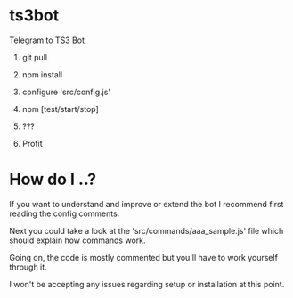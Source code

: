 # ts3bot
Telegram to TS3 Bot

1.   git pull

2.   npm install

3.   configure 'src/config.js'

4.   npm [test/start/stop]

5.  ???

7.  Profit


# How do I ..?

If you want to understand and improve or extend the bot I recommend first reading the config comments.

Next you could take a look at the 'src/commands/aaa_sample.js' file which should explain how commands work.

Going on, the code is mostly commented but you'll have to work yourself through it.

I won't be accepting any issues regarding setup or installation at this point.